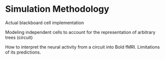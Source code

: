 # Simulation Methodology


Actual blackboard cell implementation

Modeling independent cells to account for the representation of arbitrary trees (circuit)

How to interpret the neural activity from a circuit into Bold fMRI. Limitations of its predictions.

